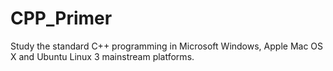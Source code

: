 CPP_Primer
==========

Study the standard C++ programming in Microsoft Windows, Apple Mac OS X and Ubuntu Linux 3 mainstream platforms.



